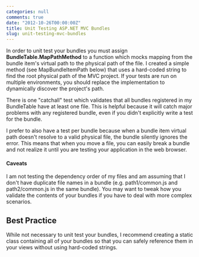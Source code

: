```yaml
---
categories: null
comments: true
date: "2012-10-26T00:00:00Z"
title: Unit Testing ASP.NET MVC Bundles
slug: unit-testing-mvc-bundles
---
```


<p>In order to unit test your bundles you must assign <b>BundleTable.MapPathMethod</b> to a function which mocks mapping from the bundle item's virtual path to the physical path of the file. I created a simple method (see MapBundleItemPath below) that uses a hard-coded string to find the root physical path of the MVC project. If your tests are run on multiple environments, you should replace the implementation to dynamically discover the project's path.</p>

<p>There is one "catchall" test which validates that all bundles registered in my BundleTable have at least one file. This is helpful because it will catch major problems with any registered bundle, even if you didn't explicitly write a test for the bundle.</p>

<p>I prefer to also have a test per bundle because when a bundle item virtual path doesn't resolve to a valid physical file, the bundle silently ignores the error. This means that when you move a file, you can easily break a bundle and not realize it until you are testing your application in the web browser.</p>

<script src="https://gist.github.com/3961521.js?file=BundleConfigFixture.cs"></script>

<h4>Caveats</h4>
<p>I am not testing the dependency order of my files and am assuming that I don't have duplicate file names in a bundle (e.g. path1/common.js and path2/common.js in the same bundle). You may want to tweak how you validate the contents of your bundles if you have to deal with more complex scenarios.</p>

<h2>Best Practice</h2>
<p>While not necessary to unit test your bundles, I recommend creating a static class containing all of your bundles so that you can safely reference them in your views without using hard-coded strings. </p>
<script src="https://gist.github.com/3961521.js?file=Bundles.cs"></script>
<script src="https://gist.github.com/3961521.js?file=BundleConfig.cs"></script>
<script src="https://gist.github.com/3961521.js?file=_Layout.cshtml"></script>

